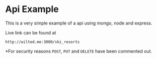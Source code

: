 # Api Example

This is a very simple example of a api using mongo, node and express. 

Live link can be found at 

`http://wilted.me:3000/ski_resorts`

*For security reasons `POST`, `PUT` and `DELETE` have been commented out.